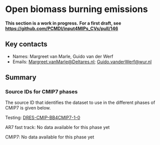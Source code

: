 # Open biomass burning emissions

**This section is a work in progress.**
**For a first draft, see https://github.com/PCMDI/input4MIPs_CVs/pull/146**

## Key contacts

- Names: Margreet van Marle, Guido van der Werf
- Emails: Margreet.vanMarle@Deltares.nl; Guido.vanderWerf@wur.nl

<!--- begin-revision-history:DRES-CMIP-BB4CMIP -->
<!--- Do not edit this section, it is automatically updated when the docs are built -->
<!--- No revisions, hence section is blank -->
<!--- end-revision-history -->

## Summary

<!--- begin-cmip7-phases-source-ids:"Open biomass burning emissions" -->
<!--- Do not edit this section, it is automatically updated when the docs are built -->
### Source IDs for CMIP7 phases

The source ID that identifies the dataset to use in the different phases of CMIP7 is given below.

Testing: [DRES-CMIP-BB4CMIP7-1-0](https://aims2.llnl.gov/search?project=input4MIPs&versionType=all&&activeFacets=%7B%22source_id%22%3A%22DRES-CMIP-BB4CMIP7-1-0%22%7D)

AR7 fast track: No data available for this phase yet

CMIP7: No data available for this phase yet

<!--- end-cmip7-phases-source-ids -->
